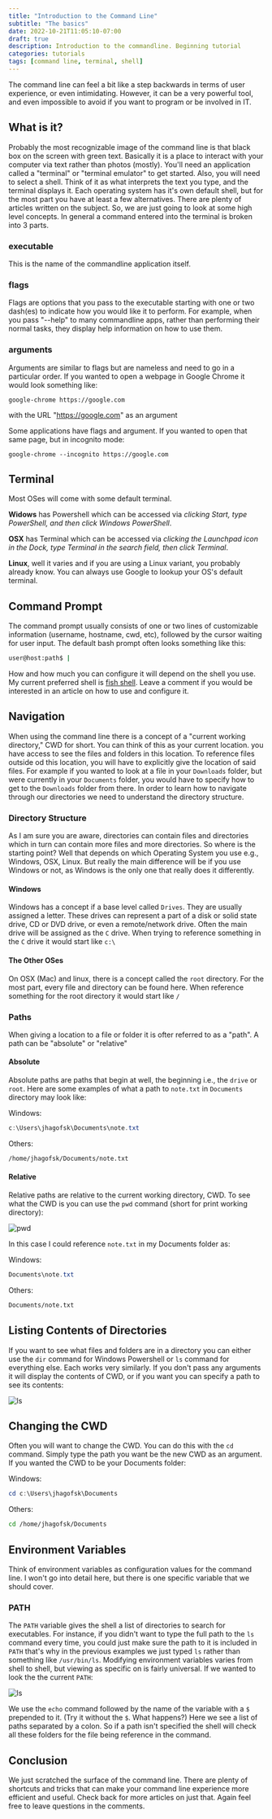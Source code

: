 ```yaml
---
title: "Introduction to the Command Line"
subtitle: "The basics"
date: 2022-10-21T11:05:10-07:00
draft: true
description: Introduction to the commandline. Beginning tutorial
categories: tutorials
tags: [command line, terminal, shell]
---
```


The command line can feel a bit like a step backwards in terms of user experience, or even intimidating. However, it can be a very powerful tool, and even impossible to avoid if you want to program or be involved in IT. 

## What is it?
Probably the most recognizable image of the command line is that black box on the screen with green text. Basically it is a place to interact with your computer via text rather than photos (mostly). You'll need an application called a "terminal" or "terminal emulator" to get started. Also, you will need to select a shell. Think of it as what interprets the text you type, and the terminal displays it. Each operating system has it's own default shell, but for the most part you have at least a few alternatives. There are plenty of articles written on the subject. So, we are just going to look at some high level concepts. In general a command entered into the terminal is broken into 3 parts.

### executable
This is the name of the commandline application itself.

### flags
Flags are options that you pass to the executable starting with one or two dash(es) to indicate how you would like it to perform. For example, when you pass "--help" to many commandline apps, rather than performing their normal tasks, they display help information on how to use them.

### arguments
Arguments are similar to flags but are nameless and need to go in a particular order. If you wanted to open a webpage in Google Chrome it would look something like:

`google-chrome https://google.com`

with the URL "https://google.com" as an argument

Some applications have flags and argument. If you wanted to open that same page, but in incognito mode:

`google-chrome --incognito https://google.com`

## Terminal
Most OSes will come with some default terminal. 

**Widows** has Powershell which can be accessed via *clicking Start, type PowerShell, and then click Windows PowerShell*. 

**OSX** has Terminal which can be accessed via *clicking the Launchpad icon in the Dock, type Terminal in the search field, then click Terminal*. 

**Linux**, well it varies and if you are using a Linux variant, you probably already know. You can always use Google to lookup your OS's default terminal.

## Command Prompt
The command prompt usually consists of one or two lines of customizable information (username, hostname, cwd, etc), followed by the cursor waiting for user input. The default bash prompt often looks something like this:

```bash
user@host:path$ |

```
How and how much you can configure it will depend on the shell you use. My current preferred shell is [fish shell](https://fishshell.com/). Leave a comment if you would be interested in an article on how to use and configure it.

## Navigation
When using the command line there is a concept of a "current working directory," CWD for short. You can think of this as your current location. you have access to see the files and folders in this location. To reference files outside od this location, you will have to explicitly give the location of said files. For example if you wanted to look at a file in your `Downloads` folder, but were currently in your `Documents` folder, you would have to specify how to get to the `Downloads` folder from there. In order to learn how to navigate through our directories we need to understand the directory structure.

### Directory Structure
As I am sure you are aware, directories can contain files and directories which in turn can contain more files and more directories. So where is the starting point? Well that depends on which Operating System you use e.g., Windows, OSX, Linux. But really the main difference will be if you use Windows or not, as Windows is the only one that really does it differently.

#### Windows
Windows has a concept if a base level called `Drives`. They are usually assigned a letter. These drives can represent a part of a disk or solid state drive, CD or DVD drive, or even a remote/network drive. Often the main drive will be assigned as the `C` drive. When trying to reference something in the `C` drive it would start like `c:\`

#### The Other OSes
On OSX (Mac) and linux, there is a concept called the `root` directory. For the most part, every file and directory can be found here. When reference something for the root directory it would start like `/`

### Paths
When giving a location to a file or folder it is ofter referred to as a "path". A path can be "absolute" or "relative"

#### Absolute 
Absolute paths are paths that begin at well, the beginning i.e., the `drive` or `root`. Here are some examples of what a path to `note.txt` in  `Documents` directory may look like:

Windows:
```powershell
c:\Users\jhagofsk\Documents\note.txt
```
Others:
```bash
/home/jhagofsk/Documents/note.txt
```

#### Relative
Relative paths are relative to the current working directory, CWD. To see what the CWD is you can use the `pwd` command (short for print working directory):

![pwd](/img/pwd.gif)

In this case I could reference `note.txt` in my Documents folder as:

Windows:
```powershell
Documents\note.txt
```
Others:
```bash
Documents/note.txt
```

## Listing Contents of Directories
If you want to see what files and folders are in a directory you can either use the `dir` command for Windows Powershell or `ls` command for everything else. Each works very similarly. If you don't pass any arguments it will display the contents of CWD, or if you want you can specify a path to see its contents:

![ls](/img/ls.gif)

## Changing the CWD
Often you will want to change the CWD. You can do this with the `cd` command. Simply type the path you want be the new CWD as an argument. If you wanted the CWD to be your Documents folder:

Windows:
```powershell
cd c:\Users\jhagofsk\Documents
```
Others:
```bash
cd /home/jhagofsk/Documents
```

## Environment Variables
Think of environment variables as configuration values for the command line. I won't go into detail here, but there is one specific variable that we should cover.

### PATH
The `PATH` variable gives the shell a list of directories to search for executables. For instance, if you didn't want to type the full path to the `ls` command every time, you could just make sure the path to it is included in `PATH` that's why in the previous examples we just typed `ls` rather than something like `/usr/bin/ls`. Modifying environment variables varies from shell to shell, but viewing as specific on is fairly universal. If we wanted to look the the current `PATH`:

![ls](/img/path.gif)

We use the `echo` command followed by the name of the variable with a `$` prepended to it. (Try it without the `$`. What happens?) Here we see a list of paths separated by a colon. So if a path isn't specified the shell will check all these folders for the file being reference in the command. 

## Conclusion
We just scratched the surface of the command line. There are plenty of shortcuts and tricks that can make your command line experience more efficient and useful. Check back for more articles on just that. Again feel free to leave questions in the comments.


